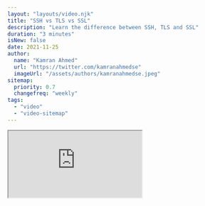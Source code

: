 ```yaml
---
layout: "layouts/video.njk"
title: "SSH vs TLS vs SSL"
description: "Learn the difference between SSH, TLS and SSL"
duration: "3 minutes"
isNew: false
date: 2021-11-25
author:
  name: "Kamran Ahmed"
  url: "https://twitter.com/kamranahmedse"
  imageUrl: "/assets/authors/kamranahmedse.jpeg"
sitemap:
  priority: 0.7
  changefreq: "weekly"
tags:
  - "video"
  - "video-sitemap"
---
```


<iframe class="w-full aspect-video mb-5" src="https://www.youtube.com/embed/k3rFFLmQCuY" title="SSH vs TLS vs SSL"></iframe>
